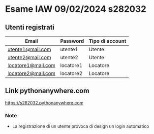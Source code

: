 # Esame IAW 09/02/2024 s282032
## Utenti registrati

| Email              | Password  | Tipo di account |
|--------------------|-----------|-----------------|
| utente1@mail.com   | utente1   | Utente          |
| utente2@mail.com   | utente2   | Utente          |
| locatore1@mail.com | locatore1 | Locatore        |
| locatore2@mail.com | locatore2 | Locatore        |

## Link pythonanywhere.com
https://s282032.pythonanywhere.com

### Note
- La registrazione di un utente provoca di design un login automatico